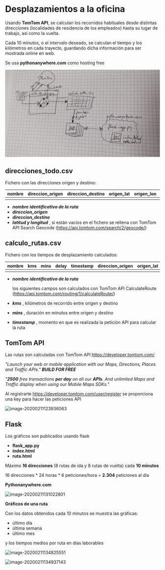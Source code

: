# Desplazamientos a la oficina

Usando **TomTom API**, se calculan los recorridos habituales desde distintas direcciones (localidades de residencia de los empleados) hasta su lugar de trabajo, así como la vuelta.

Cada 10 minutos, o el intervalo deseado, se calculan el tiempo y los kilómetros en cada trayecto, guardando dicha información para ser mostrada online en web.

Se usa **pythonanywhere.com** como hosting free

![rutaTomtomOficina](rutaTomtomOficina.jpg)



## direcciones_todo.csv

Fichero con las direcciones origen y destino:

| nombre | direccion_origen | direccion_destino | origen_lat | origen_lon | destino_lat | destino_lon |
| ------ | ---------------- | ----------------- | ---------- | ---------- | ----------- | :---------- |
|        |                  |                   |            |            |             |             |

- ***nombre identificativo de la ruta***
- ***direccion_origen***
- ***direccion_destino***
- ***latitud y longitud*** , si están vacíos en el fichero se rellena con TomTom API Search Geocode (https://api.tomtom.com/search/2/geocode/)



## calculo_rutas.csv

Fichero con los tiempos de desplazamiento calculados:

| nombre | kms  | mins | delay | timestamp | direccion_origen | origen_lat | origen_lon | direccion_destino | destino_lat | destino_lon |
| ------ | ---- | ---- | ----- | --------- | ---------------- | ---------- | ---------- | ----------------- | ----------- | ----------- |
|        |      |      |       |           |                  |            |            |                   |             |             |

- ***nombre identificativo de la ruta***

  los siguientes campos son calculados con TomTom API CalculateRoute (https://api.tomtom.com/routing/1/calculateRoute/)

- ***kms*** , kilómetros de recorrido entre origen y destino

- ***mins*** , duración en minutos entre origen y destino

- ***timestamp*** , momento en que es realizada la petición API para calcular la ruta



## TomTom API

Las rutas son calculadas con TomTom API https://developer.tomtom.com/

*"Launch your web or mobile application with our Maps, Directions, Places and Traffic APIs."* ***BUILD FOR FREE***

*"**2500** free transactions **per day** on all our **APIs**. And unlimited Maps and Traffic display when using our Mobile Maps SDKs."*

Al registrarte https://developer.tomtom.com/user/register se proporciona una key para hacer las peticiones API

![image-20200211123936063](C:\Users\antomart\AppData\Roaming\Typora\typora-user-images\image-20200211123936063.png)



## Flask

Los gráficos son publicados usando flask

- **flask_app.py**
- **index.html**
- **ruta.html**



Máximo **16 direcciones** (8 rutas de ida y 8 rutas de vuelta) cada **10 minutos**

16 direcciones * 24 horas * 6 peticiones/hora = **2.304** peticiones al día



**Pythonanywhere.com**

![image-20200211131022801](C:\Users\antomart\AppData\Roaming\Typora\typora-user-images\image-20200211131022801.png)



**Gráficos de una ruta**

Con los datos obtenidos cada 10 minutos se muestra las gráficas:

- último día
- última semana
- último mes

y los tiempos medios por ruta en días laborables

![image-20200211134825551](C:\Users\antomart\AppData\Roaming\Typora\typora-user-images\image-20200211134825551.png)

![image-20200211134937143](C:\Users\antomart\AppData\Roaming\Typora\typora-user-images\image-20200211134937143.png)



